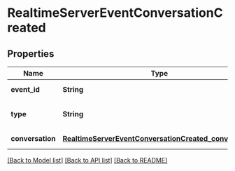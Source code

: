 # RealtimeServerEventConversationCreated
## Properties

| Name | Type | Description | Notes |
|------------ | ------------- | ------------- | -------------|
| **event\_id** | **String** | The unique ID of the server event. | [default to null] |
| **type** | **String** | The event type, must be &#x60;conversation.created&#x60;. | [default to null] |
| **conversation** | [**RealtimeServerEventConversationCreated_conversation**](RealtimeServerEventConversationCreated_conversation.md) |  | [default to null] |

[[Back to Model list]](../README.md#documentation-for-models) [[Back to API list]](../README.md#documentation-for-api-endpoints) [[Back to README]](../README.md)

